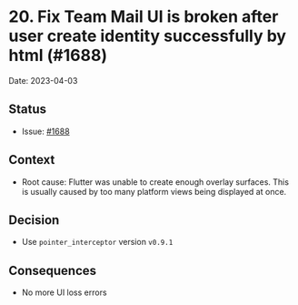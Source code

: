 # 20. Fix Team Mail UI is broken after user create identity successfully by html (#1688)

Date: 2023-04-03

## Status

- Issue: [#1688](https://github.com/linagora/tmail-flutter/issues/1688)

## Context

- Root cause: Flutter was unable to create enough overlay surfaces. This is usually caused by too many platform views being displayed at once.

## Decision

- Use `pointer_interceptor` version `v0.9.1`

## Consequences

- No more UI loss errors
